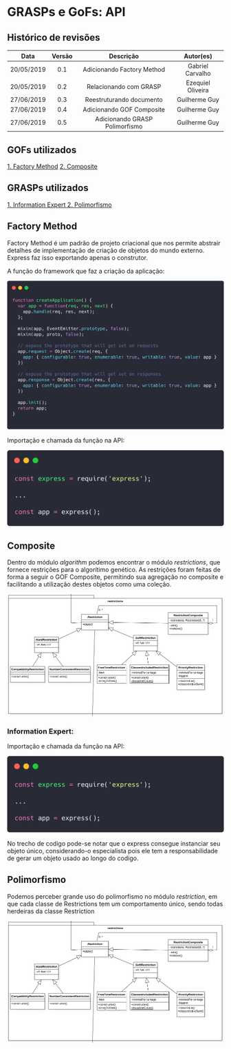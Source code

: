 # GRASPs e GoFs: API

## Histórico de revisões
|   Data   |  Versão  |        Descrição       |          Autor(es)          |
|:--------:|:--------:|:----------------------:|:---------------------------:|
| 20/05/2019 | 0.1  | Adicionando Factory Method | Gabriel Carvalho |
| 20/05/2019 | 0.2  | Relacionando com GRASP | Ezequiel Oliveira |
| 27/06/2019 | 0.3  | Reestruturando documento | Guilherme Guy |
| 27/06/2019 | 0.4  | Adicionando GOF Composite | Guilherme Guy |
| 27/06/2019 | 0.5  | Adicionando GRASP Polimorfismo | Guilherme Guy |

## GOFs utilizados
[1. Factory Method](#factory-method)
[2. Composite](#composite)

## GRASPs utilizados
[1. Information Expert ](#information-expert)
[2. Polimorfismo](#polimorfismo)

## Factory Method

Factory Method é um padrão de projeto criacional que nos permite abstrair detalhes de implementação de criação de objetos do mundo externo. Express faz isso exportando apenas o construtor.

A função do framework que faz a criação da aplicação:  

[![Factory - Function](img/api-factory-func.png)](img/api-factory.png)

Importação e chamada da função na API:

[![Factory - Declaration](img/api-factory.png)](img/api-factory.png)

## Composite
Dentro do módulo *algorithm* podemos encontrar o módulo *restrictions*, que fornece restrições para o algorítimo genético. As restrições foram feitas de forma a seguir o GOF Composite, permitindo sua agregação no composite e facilitando a utilização destes objetos como uma coleção.

[![api-composite](img/api_composite_uml.png)](img/api_composite_uml.png)


### Information Expert:

Importação e chamada da função na API:

[![Factory - Declaration](img/api-factory.png)](img/api-factory.png)

No trecho de codigo pode-se notar que o express consegue instanciar seu objeto único, considerando-o especialista pois ele tem a responsabilidade de gerar um objeto usado ao longo do codigo.

## Polimorfismo

Podemos perceber grande uso do polimorfismo no módulo *restriction*, em que cada classe de Restrictions tem um comportamento único, sendo todas herdeiras da classe Restriction 

[![api-composite](img/api_composite_uml.png)](img/api_composite_uml.png)
